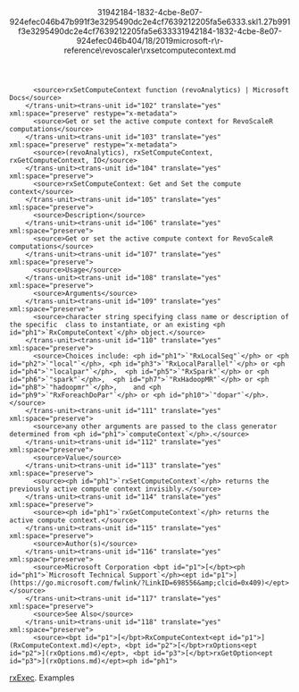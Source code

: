 <?xml version="1.0"?><xliff version="1.2" xmlns="urn:oasis:names:tc:xliff:document:1.2" xmlns:xsi="http://www.w3.org/2001/XMLSchema-instance" xsi:schemaLocation="urn:oasis:names:tc:xliff:document:1.2 xliff-core-1.2-transitional.xsd"><file datatype="xml" original="rxsetcomputecontext.md" source-language="en-US" target-language="en-US"><header><tool tool-id="mdxliff" tool-name="mdxliff" tool-version="1.0-d1654b2" tool-company="Microsoft" /><xliffext:skl_file_name xmlns:xliffext="urn:microsoft:content:schema:xliffextensions">31942184-1832-4cbe-8e07-924efec046b47b991f3e3295490dc2e4cf7639212205fa5e6333.skl</xliffext:skl_file_name><xliffext:version xmlns:xliffext="urn:microsoft:content:schema:xliffextensions">1.2</xliffext:version><xliffext:ms.openlocfilehash xmlns:xliffext="urn:microsoft:content:schema:xliffextensions">7b991f3e3295490dc2e4cf7639212205fa5e6333</xliffext:ms.openlocfilehash><xliffext:ms.sourcegitcommit xmlns:xliffext="urn:microsoft:content:schema:xliffextensions">31942184-1832-4cbe-8e07-924efec046b4</xliffext:ms.sourcegitcommit><xliffext:ms.lasthandoff xmlns:xliffext="urn:microsoft:content:schema:xliffextensions">04/18/2019</xliffext:ms.lasthandoff><xliffext:ms.openlocfilepath xmlns:xliffext="urn:microsoft:content:schema:xliffextensions">microsoft-r\r-reference\revoscaler\rxsetcomputecontext.md</xliffext:ms.openlocfilepath></header><body><group id="content" extype="content"><trans-unit id="101" translate="yes" xml:space="preserve" restype="x-metadata">
          <source>rxSetComputeContext function (revoAnalytics) | Microsoft Docs</source>
        </trans-unit><trans-unit id="102" translate="yes" xml:space="preserve" restype="x-metadata">
          <source>Get or set the active compute context for RevoScaleR computations</source>
        </trans-unit><trans-unit id="103" translate="yes" xml:space="preserve" restype="x-metadata">
          <source>(revoAnalytics), rxSetComputeContext, rxGetComputeContext, IO</source>
        </trans-unit><trans-unit id="104" translate="yes" xml:space="preserve">
          <source>rxSetComputeContext: Get and Set the compute context</source>
        </trans-unit><trans-unit id="105" translate="yes" xml:space="preserve">
          <source>Description</source>
        </trans-unit><trans-unit id="106" translate="yes" xml:space="preserve">
          <source>Get or set the active compute context for RevoScaleR computations</source>
        </trans-unit><trans-unit id="107" translate="yes" xml:space="preserve">
          <source>Usage</source>
        </trans-unit><trans-unit id="108" translate="yes" xml:space="preserve">
          <source>Arguments</source>
        </trans-unit><trans-unit id="109" translate="yes" xml:space="preserve">
          <source>character string specifying class name or description of the specific  class to instantiate, or an existing <ph id="ph1">`RxComputeContext`</ph> object.</source>
        </trans-unit><trans-unit id="110" translate="yes" xml:space="preserve">
          <source>Choices include: <ph id="ph1">`"RxLocalSeq"`</ph> or <ph id="ph2">`"local"`</ph>, <ph id="ph3">`"RxLocalParallel"`</ph> or <ph id="ph4">`"localpar"`</ph>,  <ph id="ph5">`"RxSpark"`</ph> or <ph id="ph6">`"spark"`</ph>,  <ph id="ph7">`"RxHadoopMR"`</ph> or <ph id="ph8">`"hadoopmr"`</ph>,    and <ph id="ph9">`"RxForeachDoPar"`</ph> or <ph id="ph10">`"dopar"`</ph>.</source>
        </trans-unit><trans-unit id="111" translate="yes" xml:space="preserve">
          <source>any other arguments are passed to the class generator determined from <ph id="ph1">`computeContext`</ph>.</source>
        </trans-unit><trans-unit id="112" translate="yes" xml:space="preserve">
          <source>Value</source>
        </trans-unit><trans-unit id="113" translate="yes" xml:space="preserve">
          <source><ph id="ph1">`rxSetComputeContext`</ph> returns the previously active compute context invisibly.</source>
        </trans-unit><trans-unit id="114" translate="yes" xml:space="preserve">
          <source><ph id="ph1">`rxGetComputeContext`</ph> returns the active compute context.</source>
        </trans-unit><trans-unit id="115" translate="yes" xml:space="preserve">
          <source>Author(s)</source>
        </trans-unit><trans-unit id="116" translate="yes" xml:space="preserve">
          <source>Microsoft Corporation <bpt id="p1">[</bpt><ph id="ph1">`Microsoft Technical Support`</ph><ept id="p1">](https://go.microsoft.com/fwlink/?LinkID=698556&amp;clcid=0x409)</ept></source>
        </trans-unit><trans-unit id="117" translate="yes" xml:space="preserve">
          <source>See Also</source>
        </trans-unit><trans-unit id="118" translate="yes" xml:space="preserve">
          <source><bpt id="p1">[</bpt>RxComputeContext<ept id="p1">](RxComputeContext.md)</ept>, <bpt id="p2">[</bpt>rxOptions<ept id="p2">](rxOptions.md)</ept>, <bpt id="p3">[</bpt>rxGetOption<ept id="p3">](rxOptions.md)</ept><ph id="ph1">
</ph><bpt id="p4">[</bpt>rxExec<ept id="p4">](rxExec.md)</ept>.</source>
        </trans-unit><trans-unit id="119" translate="yes" xml:space="preserve">
          <source>Examples</source>
        </trans-unit></group></body></file></xliff>